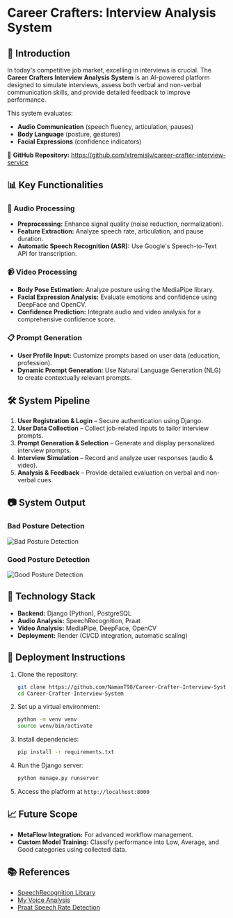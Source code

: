 # Career Crafters: Interview Analysis System


## 📌 Introduction
In today's competitive job market, excelling in interviews is crucial. The **Career Crafters Interview Analysis System** is an AI-powered platform designed to simulate interviews, assess both verbal and non-verbal communication skills, and provide detailed feedback to improve performance.

This system evaluates:
- **Audio Communication** (speech fluency, articulation, pauses)
- **Body Language** (posture, gestures)
- **Facial Expressions** (confidence indicators)

🔗 **GitHub Repository:** https://github.com/xtremislv/career-crafter-interview-service

## 📊 Key Functionalities

### 🎤 Audio Processing
- **Preprocessing:** Enhance signal quality (noise reduction, normalization).
- **Feature Extraction:** Analyze speech rate, articulation, and pause duration.
- **Automatic Speech Recognition (ASR):** Use Google's Speech-to-Text API for transcription.

### 📹 Video Processing
- **Body Pose Estimation:** Analyze posture using the MediaPipe library.
- **Facial Expression Analysis:** Evaluate emotions and confidence using DeepFace and OpenCV.
- **Confidence Prediction:** Integrate audio and video analysis for a comprehensive confidence score.

### 📋 Prompt Generation
- **User Profile Input:** Customize prompts based on user data (education, profession).
- **Dynamic Prompt Generation:** Use Natural Language Generation (NLG) to create contextually relevant prompts.

## 🛠️ System Pipeline
1. **User Registration & Login** – Secure authentication using Django.
2. **User Data Collection** – Collect job-related inputs to tailor interview prompts.
3. **Prompt Generation & Selection** – Generate and display personalized interview prompts.
4. **Interview Simulation** – Record and analyze user responses (audio & video).
5. **Analysis & Feedback** – Provide detailed evaluation on verbal and non-verbal cues.

## 📷 System Output
### Bad Posture Detection
![Bad Posture Detection](https://github.com/user-attachments/assets/b94894d4-1e9c-47cd-ad7c-d6c6a00217ab)


### Good Posture Detection
![Good Posture Detection](https://github.com/user-attachments/assets/75fc368e-d7d0-4fcb-8754-34b7a6e7d1ea)



## 🧰 Technology Stack
- **Backend:** Django (Python), PostgreSQL
- **Audio Analysis:** SpeechRecognition, Praat
- **Video Analysis:** MediaPipe, DeepFace, OpenCV
- **Deployment:** Render (CI/CD integration, automatic scaling)

## 🚀 Deployment Instructions
1. Clone the repository:
   ```bash
   git clone https://github.com/NamanT98/Career-Crafter-Interview-System.git
   cd Career-Crafter-Interview-System
   ```
2. Set up a virtual environment:
   ```bash
   python -m venv venv
   source venv/bin/activate
   ```
3. Install dependencies:
   ```bash
   pip install -r requirements.txt
   ```
4. Run the Django server:
   ```bash
   python manage.py runserver
   ```
5. Access the platform at `http://localhost:8000`

## 📈 Future Scope
- **MetaFlow Integration:** For advanced workflow management.
- **Custom Model Training:** Classify performance into Low, Average, and Good categories using collected data.

## 📚 References
- [SpeechRecognition Library](https://pypi.org/project/SpeechRecognition/)
- [My Voice Analysis](https://github.com/Shahabks/my-voice-analysis/tree/master)
- [Praat Speech Rate Detection](https://www.researchgate.net/publication/24274554)
